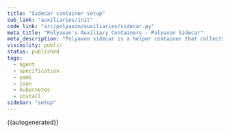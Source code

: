 ```yaml
---
title: "Sidecar container setup"
sub_link: "auxiliaries/init"
code_link: "src/polyaxon/auxiliaries/sidecar.py"
meta_title: "Polyaxon's Auxiliary Containers - Polyaxon Sidecar"
meta_description: "Polyaxon sidecar is a helper container that collects outputs, artifacts, and metadata about the main container."
visibility: public
status: published
tags:
  - agent
  - specification
  - yaml
  - json
  - kubernetes
  - install
sidebar: "setup"
---
```


{{autogenerated}}
